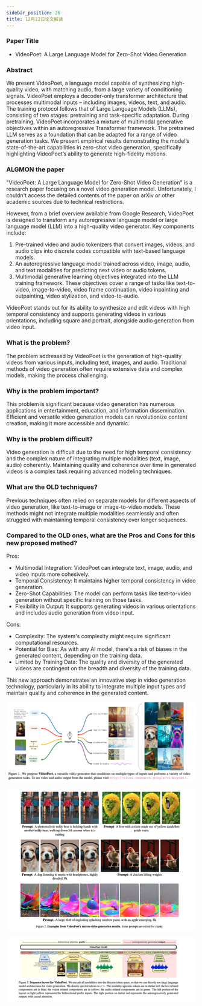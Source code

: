 ```yaml
---
sidebar_position: 26
title: 12月22日论文解读
---
```


### Paper Title
* VideoPoet: A Large Language Model for Zero-Shot Video Generation

### Abstract
We present VideoPoet, a language model capable of synthesizing high-quality video, with matching audio, from a large variety of conditioning signals. VideoPoet employs a decoder-only transformer architecture that processes multimodal inputs – including images, videos, text, and audio. The training protocol follows that of Large Language Models (LLMs), consisting of two stages: pretraining and task-specific adaptation. During pretraining, VideoPoet incorporates a mixture of multimodal generative objectives within an autoregressive Transformer framework. The pretrained LLM serves as a foundation that can be adapted for a range of video generation tasks. We present empirical results demonstrating the model’s state-of-the-art capabilities in zero-shot video generation, specifically highlighting VideoPoet’s ability to generate high-fidelity motions.

### ALGMON the paper
"VideoPoet: A Large Language Model for Zero-Shot Video Generation" is a research paper focusing on a novel video generation model. Unfortunately, I couldn't access the detailed contents of the paper on arXiv or other academic sources due to technical restrictions.

However, from a brief overview available from Google Research, VideoPoet is designed to transform any autoregressive language model or large language model (LLM) into a high-quality video generator. Key components include:

1. Pre-trained video and audio tokenizers that convert images, videos, and audio clips into discrete codes compatible with text-based language models.
2. An autoregressive language model trained across video, image, audio, and text modalities for predicting next video or audio tokens.
3. Multimodal generative learning objectives integrated into the LLM training framework. These objectives cover a range of tasks like text-to-video, image-to-video, video frame continuation, video inpainting and outpainting, video stylization, and video-to-audio.

VideoPoet stands out for its ability to synthesize and edit videos with high temporal consistency and supports generating videos in various orientations, including square and portrait, alongside audio generation from video input.

### What is the problem?
The problem addressed by VideoPoet is the generation of high-quality videos from various inputs, including text, images, and audio. Traditional methods of video generation often require extensive data and complex models, making the process challenging.

### Why is the problem important?
This problem is significant because video generation has numerous applications in entertainment, education, and information dissemination. Efficient and versatile video generation models can revolutionize content creation, making it more accessible and dynamic.

### Why is the problem difficult?
Video generation is difficult due to the need for high temporal consistency and the complex nature of integrating multiple modalities (text, image, audio) coherently. Maintaining quality and coherence over time in generated videos is a complex task requiring advanced modeling techniques.

### What are the OLD techniques?
Previous techniques often relied on separate models for different aspects of video generation, like text-to-image or image-to-video models. These methods might not integrate multiple modalities seamlessly and often struggled with maintaining temporal consistency over longer sequences.

### Compared to the OLD ones, what are the Pros and Cons for this new proposed method?
Pros:
* Multimodal Integration: VideoPoet can integrate text, image, audio, and video inputs more cohesively.
* Temporal Consistency: It maintains higher temporal consistency in video generation.
* Zero-Shot Capabilities: The model can perform tasks like text-to-video generation without specific training on those tasks.
* Flexibility in Output: It supports generating videos in various orientations and includes audio generation from video input.

Cons:
* Complexity: The system's complexity might require significant computational resources.
* Potential for Bias: As with any AI model, there's a risk of biases in the generated content, depending on the training data.
* Limited by Training Data: The quality and diversity of the generated videos are contingent on the breadth and diversity of the training data.

This new approach demonstrates an innovative step in video generation technology, particularly in its ability to integrate multiple input types and maintain quality and coherence in the generated content.

![](./20231222/fig.1.png)

![](./20231222/fig.2.png)

![](./20231222/fig.3.png)